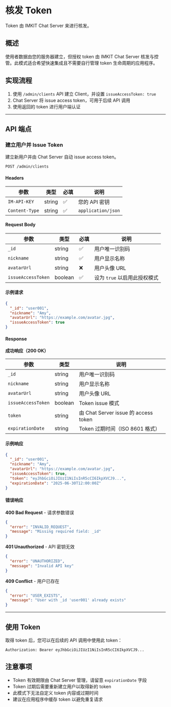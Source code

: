 # 核发 Token

Token 由 IMKIT Chat Server 来进行核发。

## 概述

使用者数据由您的服务器建立，但授权 token 由 IMKIT Chat Server 核发与控管。此模式适合希望快速集成且不需要自行管理 token 生命周期的应用程序。

## 实现流程

1. 使用 `/admin/clients` API 建立 Client，并设置 `issueAccessToken: true`
2. Chat Server 将 issue access token，可用于后续 API 调用
3. 使用返回的 token 进行用户端认证

------

## API 端点

### 建立用户并 Issue Token

建立新用户并由 Chat Server 自动 issue access token。

```http
POST /admin/clients
```

#### Headers

| 参数           | 类型   | 必填 | 说明               |
| -------------- | ------ | ---- | ------------------ |
| `IM-API-KEY`   | string | ✅    | 您的 API 密钥      |
| `Content-Type` | string | ✅    | `application/json` |

#### Request Body

| 参数               | 类型    | 必填 | 说明                         |
| ------------------ | ------- | ---- | ---------------------------- |
| `_id`              | string  | ✅    | 用户唯一识别码               |
| `nickname`         | string  | ✅    | 用户显示名称                 |
| `avatarUrl`        | string  | ❌    | 用户头像 URL                 |
| `issueAccessToken` | boolean | ✅    | 设为 `true` 以启用此授权模式 |

#### 示例请求

```json
{
  "_id": "user001",
  "nickname": "Amy",
  "avatarUrl": "https://example.com/avatar.jpg",
  "issueAccessToken": true
}
```

#### Response

**成功响应（200 OK）**

| 参数               | 类型    | 说明                                 |
| ------------------ | ------- | ------------------------------------ |
| `_id`              | string  | 用户唯一识别码                       |
| `nickname`         | string  | 用户显示名称                         |
| `avatarUrl`        | string  | 用户头像 URL                         |
| `issueAccessToken` | boolean | Token issue 模式                     |
| `token`            | string  | 由 Chat Server issue 的 access token |
| `expirationDate`   | string  | Token 过期时间（ISO 8601 格式）      |

#### 示例响应

```json
{
  "_id": "user001",
  "nickname": "Amy",
  "avatarUrl": "https://example.com/avatar.jpg",
  "issueAccessToken": true,
  "token": "eyJhbGciOiJIUzI1NiIsInR5cCI6IkpXVCJ9...",
  "expirationDate": "2025-06-30T12:00:00Z"
}
```

#### 错误响应

**400 Bad Request** - 请求参数错误

```json
{
  "error": "INVALID_REQUEST",
  "message": "Missing required field: _id"
}
```

**401 Unauthorized** - API 密钥无效

```json
{
  "error": "UNAUTHORIZED",
  "message": "Invalid API key"
}
```

**409 Conflict** - 用户已存在

```json
{
  "error": "USER_EXISTS",
  "message": "User with _id 'user001' already exists"
}
```

------

## 使用 Token

取得 token 后，您可以在后续的 API 调用中使用此 token：

```http
Authorization: Bearer eyJhbGciOiJIUzI1NiIsInR5cCI6IkpXVCJ9...
```

## 注意事项

- Token 有效期限由 Chat Server 管理，请留意 `expirationDate` 字段
- Token 过期后需要重新建立用户以取得新的 token
- 此模式下无法自定义 token 内容或过期时间
- 建议在应用程序中缓存 token 以避免重复请求